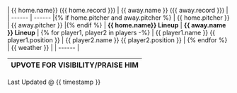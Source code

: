 | {{ home.name}} ({{ home.record }}) | {{ away.name }} ({{ away.record }}) |
| ------ | ------ |{% if home.pitcher and away.pitcher %}
| {{ home.pitcher }} | {{ away.pitcher }} |{% endif %}
| **{{ home.name}} Lineup** | **{{ away.name }} Lineup** |
{% for player1, player2 in players -%}
| {{ player1.name }} {{ player1.position }} | {{ player2.name }} {{ player2.position }} |
{% endfor %}
| {{ weather }} |
| ------ |

| UPVOTE FOR VISIBILITY/PRAISE HIM |
| ------ |

Last Updated @ {{ timestamp }}
